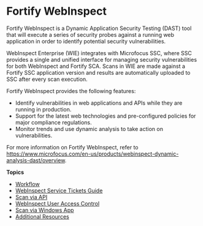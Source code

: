 # Fortify WebInspect

Fortify WebInspect is a Dynamic Application Security Testing (DAST) tool that will execute a series of security probes against a running web application in order to identify potential security vulnerabilities.

WebInspect Enterprise (WIE) integrates with Microfocus SSC, where SSC provides a single and unified interface for managing security vulnerabilities for both WebInspect and Fortify SCA. Scans in WIE are made against a Fortify SSC application version and results are automatically uploaded to SSC after every scan execution.


Fortify WebInspect provides the following features:
- Identify vulnerabilities in web applications and APIs while they are running in production.
- Support for the latest web technologies and pre-configured policies for major compliance regulations.
- Monitor trends and use dynamic analysis to take action on vulnerabilities.

For more information on Fortify WebInspect, refer to https://www.microfocus.com/en-us/products/webinspect-dynamic-analysis-dast/overview.


**Topics**  

- [Workflow](webinspect-workflow)
- [WebInspect Service Tickets Guide](webinspect-service-tickets-guide)
- [Scan via API](webinspect-scan-via-api)
- [WebInspect User Access Control](webinspect-user-access-control)
- [Scan via Windows App](webinspect-scan-via-windows-app)
- [Additional Resources](webinspect-additional-resources)